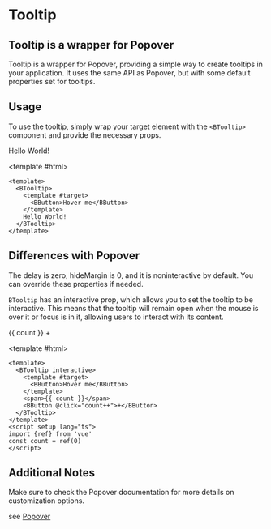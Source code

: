 # Tooltip

## Tooltip is a wrapper for Popover

Tooltip is a wrapper for Popover, providing a simple way to create tooltips in your application. It uses the same API as Popover, but with some default properties set for tooltips.

## Usage

To use the tooltip, simply wrap your target element with the `<BTooltip>` component and provide the necessary props.

<HighlightCard>
  <BTooltip>
    <template #target>
      <BButton>Hover me</BButton>
    </template>
    Hello World!
  </BTooltip>

<template #html>

```vue
<template>
  <BTooltip>
    <template #target>
      <BButton>Hover me</BButton>
    </template>
    Hello World!
  </BTooltip>
</template>
```

  </template>
</HighlightCard>

## Differences with Popover

The delay is zero, hideMargin is 0, and it is noninteractive by default. You can override these properties if needed.

`BTooltip` has an interactive prop, which allows you to set the tooltip to be interactive. This means that the tooltip will remain open when the mouse is over it or focus is in it, allowing users to interact with its content.

<HighlightCard>
<BTooltip interactive>
  <template #target>
    <BButton>Hover me</BButton>
  </template>
  <span>{{ count }}</span>
  <BButton @click="count++">+</BButton>
</BTooltip>

<template #html>

```vue
<template>
  <BTooltip interactive>
    <template #target>
      <BButton>Hover me</BButton>
    </template>
    <span>{{ count }}</span>
    <BButton @click="count++">+</BButton>
  </BTooltip>
</template>
<script setup lang="ts">
import {ref} from 'vue'
const count = ref(0)
</script>
```

</template>

</HighlightCard>

## Additional Notes

Make sure to check the Popover documentation for more details on customization options.

see [Popover](/docs/components/popover)

<script setup lang="ts">
import HighlightCard from '../../components/HighlightCard.vue'
import {ref, onMounted} from 'vue'

const count = ref(0)
</script>
